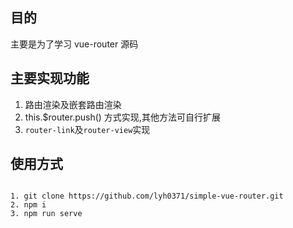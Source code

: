 ## 目的

主要是为了学习 vue-router 源码

## 主要实现功能

1. 路由渲染及嵌套路由渲染
2. this.\$router.push() 方式实现,其他方法可自行扩展
3. `router-link`及`router-view`实现

## 使用方式

```

1. git clone https://github.com/lyh0371/simple-vue-router.git
2. npm i
3. npm run serve

```
